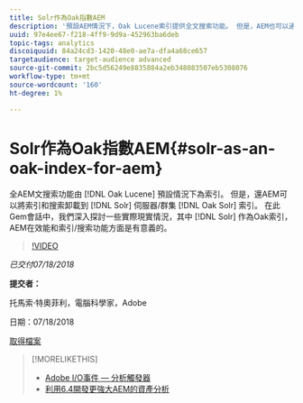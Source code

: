 ```yaml
---
title: Solr作為Oak指數AEM
description: '預設AEM情況下，Oak Lucene索引提供全文搜索功能。 但是，AEM也可以通過Oak Solr索引將索引和搜索卸載到Solr伺服器/群集。 在此Gem會話中，我們深入探討一些實際的現實場景，在這些場景中，使用Solr作為Oak索引AEM在效能和索引/搜索功能方面是有意義的。 '
uuid: 97e4ee67-f218-4ff9-9d9a-452963ba6deb
topic-tags: analytics
discoiquuid: 84a24cd3-1420-48e0-ae7a-dfa4a68ce657
targetaudience: target-audience advanced
source-git-commit: 2bc5d56249e8835884a2eb348083507eb5308076
workflow-type: tm+mt
source-wordcount: '160'
ht-degree: 1%

---
```



# Solr作為Oak指數AEM{#solr-as-an-oak-index-for-aem}

全AEM文搜索功能由 [!DNL Oak Lucene] 預設情況下為索引。 但是，還AEM可以將索引和搜索卸載到 [!DNL Solr] 伺服器/群集 [!DNL Oak Solr] 索引。 在此Gem會話中，我們深入探討一些實際現實情況，其中 [!DNL Solr] 作為Oak索引，AEM在效能和索引/搜索功能方面是有意義的。

>[!VIDEO](https://video.tv.adobe.com/v/23023/?quality=9)

*已交付07/18/2018*

**提交者：**

托馬索·特奧菲利，電腦科學家，Adobe

日期：07/18/2018

[取得檔案](assets/aem-gems-solr-oakaem-071818.pdf)

<!--
[Get back to the Overview](https://helpx.adobe.com/experience-manager/kt/eseminars/gems/aem-index.html)
-->

>[!MORELIKETHIS]
>
>* [Adobe I/O事件 — 分析觸發器](aem-analytics-triggers.md)
>* [利用6.4開發更強大AEM的資產分析](https://helpx.adobe.com/experience-manager/kt/eseminars/experience-insider/exp-asset-analytics-64.html)


<!-- wrong link, needs to be replaced. removed for now:
>* [Getting the most out of digital interactions with AEM and Analytics](https://helpx.adobe.com/experience-manager/kt/eseminars/ask-the-expert/aem-getting-the-most-out-of-digital-interactions-with-aem-and-analytics.html) 
-->